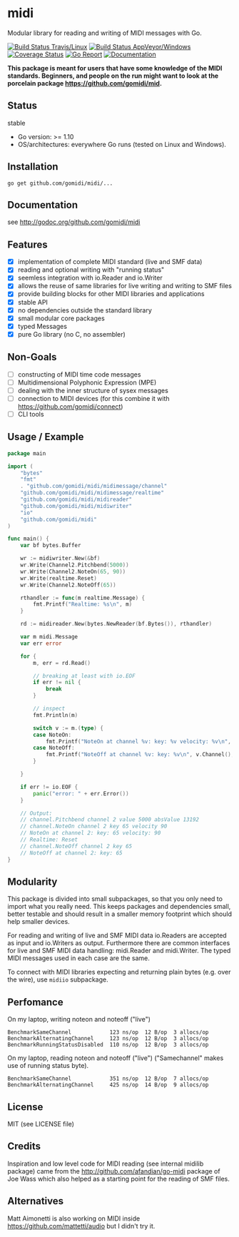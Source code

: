 # midi
Modular library for reading and writing of MIDI messages with Go.

[![Build Status Travis/Linux](https://travis-ci.org/gomidi/midi.svg?branch=master)](http://travis-ci.org/gomidi/midi) [![Build Status AppVeyor/Windows](https://ci.appveyor.com/api/projects/status/408nwdlo2b1lwdd1?svg=true)](https://ci.appveyor.com/project/metakeule/midi) [![Coverage Status](https://coveralls.io/repos/github/gomidi/midi/badge.svg?branch=master)](https://coveralls.io/github/gomidi/midi?branch=master) [![Go Report](https://goreportcard.com/badge/github.com/gomidi/midi)](https://goreportcard.com/report/github.com/gomidi/midi) [![Documentation](http://godoc.org/github.com/gomidi/midi?status.png)](http://godoc.org/github.com/gomidi/midi)

**This package is meant for users that have some knowledge of the MIDI standards. Beginners, and people on the run might want to look at the porcelain package https://github.com/gomidi/mid.**

## Status

stable

- Go version: >= 1.10
- OS/architectures: everywhere Go runs (tested on Linux and Windows).

## Installation

```
go get github.com/gomidi/midi/...
```

## Documentation

see http://godoc.org/github.com/gomidi/midi

## Features

- [x] implementation of complete MIDI standard (live and SMF data)
- [x] reading and optional writing with "running status"
- [x] seemless integration with io.Reader and io.Writer
- [x] allows the reuse of same libraries for live writing and writing to SMF files
- [x] provide building blocks for other MIDI libraries and applications
- [x] stable API
- [x] no dependencies outside the standard library
- [x] small modular core packages
- [x] typed Messages 
- [x] pure Go library (no C, no assembler) 

## Non-Goals

- [ ] constructing of MIDI time code messages
- [ ] Multidimensional Polyphonic Expression (MPE)
- [ ] dealing with the inner structure of sysex messages
- [ ] connection to MIDI devices (for this combine it with https://github.com/gomidi/connect)
- [ ] CLI tools

## Usage / Example

```go
package main

import (
    "bytes"
    "fmt"
    . "github.com/gomidi/midi/midimessage/channel"
    "github.com/gomidi/midi/midimessage/realtime"
    "github.com/gomidi/midi/midireader"
    "github.com/gomidi/midi/midiwriter"
    "io"
    "github.com/gomidi/midi"
)

func main() {
    var bf bytes.Buffer

    wr := midiwriter.New(&bf)
    wr.Write(Channel2.Pitchbend(5000))
    wr.Write(Channel2.NoteOn(65, 90))
    wr.Write(realtime.Reset)
    wr.Write(Channel2.NoteOff(65))

    rthandler := func(m realtime.Message) {
        fmt.Printf("Realtime: %s\n", m)
    }

    rd := midireader.New(bytes.NewReader(bf.Bytes()), rthandler)

    var m midi.Message
    var err error

    for {
        m, err = rd.Read()

        // breaking at least with io.EOF
        if err != nil {
            break
        }

        // inspect
        fmt.Println(m)

        switch v := m.(type) {
        case NoteOn:
            fmt.Printf("NoteOn at channel %v: key: %v velocity: %v\n", v.Channel(), v.Key(), v.Velocity())
        case NoteOff:
            fmt.Printf("NoteOff at channel %v: key: %v\n", v.Channel(), v.Key())
        }

    }

    if err != io.EOF {
        panic("error: " + err.Error())
    }

    // Output:
    // channel.Pitchbend channel 2 value 5000 absValue 13192
    // channel.NoteOn channel 2 key 65 velocity 90
    // NoteOn at channel 2: key: 65 velocity: 90
    // Realtime: Reset
    // channel.NoteOff channel 2 key 65
    // NoteOff at channel 2: key: 65
}

```



## Modularity

This package is divided into small subpackages, so that you only need to import
what you really need. This keeps packages and dependencies small, better testable and should result in a smaller memory footprint which should help smaller devices.

For reading and writing of live and SMF MIDI data io.Readers are accepted as input and io.Writers as output. Furthermore there are common interfaces for live and SMF MIDI data handling: midi.Reader and midi.Writer. The typed MIDI messages used in each case are the same.

To connect with MIDI libraries expecting and returning plain bytes (e.g. over the wire), use `midiio` subpackage.

## Perfomance

On my laptop, writing noteon and noteoff ("live")

    BenchmarkSameChannel            123 ns/op  12 B/op  3 allocs/op
    BenchmarkAlternatingChannel     123 ns/op  12 B/op  3 allocs/op
    BenchmarkRunningStatusDisabled  110 ns/op  12 B/op  3 allocs/op

On my laptop, reading noteon and noteoff ("live")
("Samechannel" makes use of running status byte).

    BenchmarkSameChannel            351 ns/op  12 B/op  7 allocs/op
    BenchmarkAlternatingChannel     425 ns/op  14 B/op  9 allocs/op


## License

MIT (see LICENSE file) 

## Credits

Inspiration and low level code for MIDI reading (see internal midilib package) came from the http://github.com/afandian/go-midi package of Joe Wass which also helped as a starting point for the reading of SMF files.

## Alternatives

Matt Aimonetti is also working on MIDI inside https://github.com/mattetti/audio but I didn't try it.
